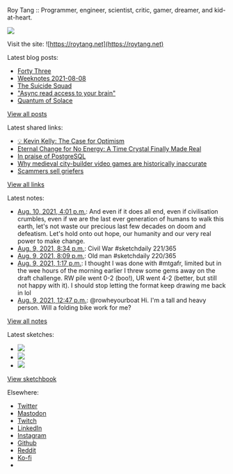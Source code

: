 Roy Tang :: Programmer, engineer, scientist, critic, gamer, dreamer, and kid-at-heart.

![](https://roytang.net/static/img/profile.jpg)

Visit the site: ![https://roytang.net](https://roytang.net)

Latest blog posts:

- [Forty Three](https://roytang.net/2021/08/forty-three/)
- [Weeknotes 2021-08-08](https://roytang.net/2021/08/weeknotes-2021-08-08/)
- [The Suicide Squad](https://roytang.net/2021/08/the-suicide-squad/)
- [&quot;Async read access to your brain&quot;](https://roytang.net/2021/08/async-read-access/)
- [Quantum of Solace](https://roytang.net/2021/08/quantum-of-solace/)

[View all posts](https://roytang.net/blog)

Latest shared links:

- [💡 Kevin Kelly: The Case for Optimism](https://roytang.net/2021/08/kevin-kelly-the-case-for-optimism/)
- [Eternal Change for No Energy: A Time Crystal Finally Made Real](https://roytang.net/2021/08/eternal-change-for-no-energy-a-time-crystal-finally-made-real/)
- [In praise of PostgreSQL](https://roytang.net/2021/08/in-praise-of-postgresql/)
- [Why medieval city-builder video games are historically inaccurate](https://roytang.net/2021/08/why-medieval-city-builder-video-games-are-historically-inaccurate/)
- [Scammers sell griefers](https://roytang.net/2021/08/0ef548f1624894edda4350ba01704d4f/)

[View all links](https://roytang.net/links)

Latest notes:

- [Aug. 10, 2021, 4:01 p.m.](https://roytang.net/2021/08/1425004461445971976/): And even if it does all end, even if civilisation crumbles, even if we are the last ever generation of humans to walk this earth, let&#x27;s not waste our precious last few decades on doom and defeatism. Let&#x27;s hold onto out hope, our humanity and our very real power to make change.
- [Aug. 9, 2021, 8:34 p.m.](https://roytang.net/2021/08/1424710746819203074/): Civil War #sketchdaily 221/365
- [Aug. 9, 2021, 8:09 p.m.](https://roytang.net/2021/08/1424704446626414595/): Old man #sketchdaily 220/365
- [Aug. 9, 2021, 1:17 p.m.](https://roytang.net/2021/08/1424600789809463299/): I thought I was done with #mtgafr, limited but in the wee hours of the morning earlier I threw some gems away on the draft challenge. RW pile went 0-2 (boo!), UR went 4-2 (better, but still not happy with it). I should stop letting the format keep drawing me back in lol
- [Aug. 9, 2021, 12:47 p.m.](https://roytang.net/2021/08/1424593218046287873/): @rowheyourboat Hi. I&#x27;m a tall and heavy person. Will a folding bike work for me?

[View all notes](https://roytang.net/notes)

Latest sketches:


- ![](https://roytang.net/media/cache/ff/1c/ff1c45d7ab75139a12c59b5dd2551168.jpg)
- ![](https://roytang.net/media/cache/12/b9/12b98c66bfae608e249269562434b6fe.jpg)
- ![](https://roytang.net/media/cache/65/e6/65e6de591b757e1d1da8dd090fcdafad.jpg)

[View sketchbook](https://roytang.net/albums/sketchbook)


Elsewhere:

- [Twitter](https://twitter.com/roytang)
- [Mastodon](https://mastodon.technology/@roytang)
- [Twitch](https://twitch.tv/twitchyroy)
- [LinkedIn](https://www.linkedin.com/in/roytang)
- [Instagram](https://instagram.com/roytang0400)
- [Github](https://github.com/roytang)
- [Reddit](https://reddit.com/u/hungryroy)
- [Ko-fi](https://ko-fi.com/roytang)
- [](mailto:hello@roytang.net)